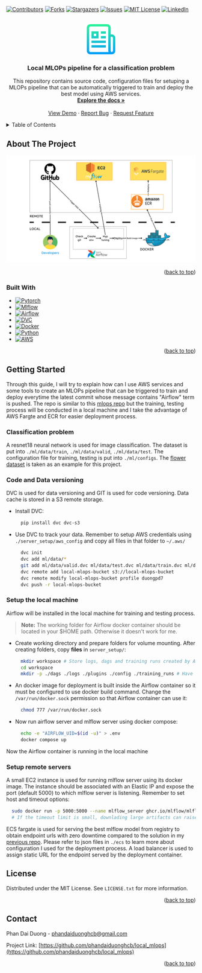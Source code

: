 <!-- Improved compatibility of back to top link: See: https://github.com/othneildrew/Best-README-Template/pull/73 -->
<a name="readme-top"></a>
<!--
*** Thanks for checking out the Best-README-Template. If you have a suggestion
*** that would make this better, please fork the repo and create a pull request
*** or simply open an issue with the tag "enhancement".
*** Don't forget to give the project a star!
*** Thanks again! Now go create something AMAZING! :D
-->



<!-- PROJECT SHIELDS -->
<!--
*** I'm using markdown "reference style" links for readability.
*** Reference links are enclosed in brackets [ ] instead of parentheses ( ).
*** See the bottom of this document for the declaration of the reference variables
*** for contributors-url, forks-url, etc. This is an optional, concise syntax you may use.
*** https://www.markdownguide.org/basic-syntax/#reference-style-links
-->
[![Contributors][contributors-shield]][contributors-url]
[![Forks][forks-shield]][forks-url]
[![Stargazers][stars-shield]][stars-url]
[![Issues][issues-shield]][issues-url]
[![MIT License][license-shield]][license-url]
[![LinkedIn][linkedin-shield]][linkedin-url]



<!-- PROJECT LOGO -->
<br />
<div align="center">
  <a href="https://github.com/phandaiduonghcb/local_mlops">
    <img src="images/logo.png" alt="Logo" width="80" height="80">
  </a>

<h3 align="center">Local MLOPs pipeline for a classification problem</h3>

  <p align="center">
    This repository contains source code, configuration files for setuping a MLOPs pipeline that can be automatically triggered to train and deploy the best model using AWS services.
    <br />
    <a href="https://github.com/phandaiduonghcb/local_mlops"><strong>Explore the docs »</strong></a>
    <br />
    <br />
    <a href="https://github.com/phandaiduonghcb/local_mlops">View Demo</a>
    ·
    <a href="https://github.com/phandaiduonghcb/local_mlops/issues">Report Bug</a>
    ·
    <a href="https://github.com/phandaiduonghcb/local_mlops/issues">Request Feature</a>
  </p>
</div>



<!-- TABLE OF CONTENTS -->
<details>
  <summary>Table of Contents</summary>
  <ol>
    <li>
      <a href="#about-the-project">About The Project</a>
      <ul>
        <li><a href="#built-with">Built With</a></li>
      </ul>
    </li>
    <li>
      <a href="#getting-started">Getting Started</a>
      <ul>
        <li><a href="#prerequisites">Prerequisites</a></li>
        <li><a href="#installation">Installation</a></li>
      </ul>
    </li>
    <li><a href="#usage">Usage</a></li>
    <li><a href="#roadmap">Roadmap</a></li>
    <li><a href="#contributing">Contributing</a></li>
    <li><a href="#license">License</a></li>
    <li><a href="#contact">Contact</a></li>
    <li><a href="#acknowledgments">Acknowledgments</a></li>
  </ol>
</details>



<!-- ABOUT THE PROJECT -->
## About The Project

[![Product Name Screen Shot][product-screenshot]](https://example.com)

<p align="right">(<a href="#readme-top">back to top</a>)</p>



### Built With

* [![Pytorch][Pytorch]][Pytorch-url]
* [![Mlflow][Mlflow]][Mlflow-url]
* [![Airflow][Airflow]][Airflow-url]
* [![DVC][DVC]][DVC-url]
* [![Docker][Docker]][Docker-url]
* [![Python][Python]][Python-url]
* [![AWS][AWS]][AWS-url]

<p align="right">(<a href="#readme-top">back to top</a>)</p>



<!-- GETTING STARTED -->
## Getting Started

Through this guide, I will try to explain how can I use AWS services and some tools to create an MLOPs pipeline that can be triggered to train and deploy everytime the latest commit whose message contains "Airflow" term is pushed. The repo is similar to this [mlops repo](https://github.com/phandaiduonghcb/mlops) but the training, testing process will be conducted in a local machine and I take the advantage of AWS Fargte and ECR for easier deployment process.
### Classification problem
A resnet18 neural network is used for image classification. The dataset is put into `./ml/data/train`, `./ml/data/valid`, `./ml/data/test`.
The configuration file for training, testing is put into `./ml/configs`.
The [flower dataset](https://public.roboflow.com/classification/flowers_classification/2) is taken as an example for this project.

### Code and Data versioning

DVC is used for data versioning and GIT is used for code versioning. Data cache is stored in a S3 remote storage.

* Install DVC:
  ```sh
    pip install dvc dvc-s3
  ```


* Use DVC to track your data. Remember to setup AWS credentials using `./server_setup/aws_config` and copy all files in that folder to `~/.aws/`
  ```sh
    dvc init
    dvc add ml/data/*
    git add ml/data/valid.dvc ml/data/test.dvc ml/data/train.dvc ml/data/.gitignore
    dvc remote add local-mlops-bucket s3://local-mlops-bucket
    dvc remote modify local-mlops-bucket profile duongpd7
    dvc push -r local-mlops-bucket
  ```

### Setup the local machine
Airflow will be installed in the local machine for training and testing process.
> **Note:**
> The working folder for Airflow docker container should be located in your $HOME path. Otherwise it doesn't work for me.
* Create working directory and prepare folders for volume mounting. After creating folders, copy **files** in `server_setup/`:
  ```sh
    mkdir workspace # Store logs, dags and training runs created by Airflow
    cd workspace
    mkdir -p ./dags ./logs ./plugins ./config ./training_runs # Have to create manually to avoid permission issue.
  ```

* An docker image for deployment is built inside the Airflow container so it must be configured to use docker build command. Change the `/var/run/docker.sock` permission so that Airflow container can use it:
  ```sh
    chmod 777 /var/run/docker.sock
  ```
* Now run airflow server and mlflow server using docker compose:
  ```sh
    echo -e "AIRFLOW_UID=$(id -u)" > .env
    docker compose up
  ```
Now the Airflow container is running in the local machine
### Setup remote servers
A small EC2 instance is used for running mlflow server using its docker image. The instance should be associated with an Elastic IP and expose the port (default 5000) to which mlflow server is listening. Remember to set host and timeout options:
  ```sh
    sudo docker run -p 5000:5000 --name mlflow_server ghcr.io/mlflow/mlflow:v2.3.2 mlflow server --host 0.0.0.0 --gunicorn-opts --timeout=600
    # If the timeout limit is small, downlading large artifacts can raise errors.
  ```
ECS fargate is used for serving the best mlflow model from registry to obtain endpoint urls with zero downtime compared to the solution in my [previous repo](https://github.com/phandaiduonghcb/mlops). Please refer to json files in `./ecs` to learn more about configuration I used for the deployment process. A load balancer is used to assign static URL for the endpoint served by the deployment container.
<!-- LICENSE -->
## License

Distributed under the MIT License. See `LICENSE.txt` for more information.

<p align="right">(<a href="#readme-top">back to top</a>)</p>



<!-- CONTACT -->
## Contact

Phan Dai Duong - phandaiduonghcb@gmail.com

Project Link: [https://github.com/phandaiduonghcb/local_mlops](https://github.com/phandaiduonghcb/local_mlops)

<p align="right">(<a href="#readme-top">back to top</a>)</p>



<!-- ACKNOWLEDGMENTS -->
<!-- ## Acknowledgments

* []()
* []()
* []() -->

<!-- <p align="right">(<a href="#readme-top">back to top</a>)</p> -->



<!-- MARKDOWN LINKS & IMAGES -->
<!-- https://www.markdownguide.org/basic-syntax/#reference-style-links -->
[contributors-shield]: https://img.shields.io/github/contributors/phandaiduonghcb/local_mlops.svg?style=for-the-badge
[contributors-url]: https://github.com/phandaiduonghcb/local_mlops/graphs/contributors
[forks-shield]: https://img.shields.io/github/forks/phandaiduonghcb/local_mlops.svg?style=for-the-badge
[forks-url]: https://github.com/phandaiduonghcb/local_mlops/network/members
[stars-shield]: https://img.shields.io/github/stars/phandaiduonghcb/local_mlops.svg?style=for-the-badge
[stars-url]: https://github.com/phandaiduonghcb/local_mlops/stargazers
[issues-shield]: https://img.shields.io/github/issues/phandaiduonghcb/local_mlops.svg?style=for-the-badge
[issues-url]: https://github.com/phandaiduonghcb/local_mlops/issues
[license-shield]: https://img.shields.io/github/license/phandaiduonghcb/local_mlops.svg?style=for-the-badge
[license-url]: https://github.com/phandaiduonghcb/local_mlops/blob/master/LICENSE.txt
[linkedin-shield]: https://img.shields.io/badge/-LinkedIn-black.svg?style=for-the-badge&logo=linkedin&colorB=555
[linkedin-url]: https://linkedin.com/in/phandaiduonghcb
[product-screenshot]: images/screenshot.png
[Pytorch]: https://img.shields.io/badge/Pytorch-000000?style=for-the-badge&logo=Pytorchdotjs&logoColor=white
[Pytorch-url]: https://pytorch.org/
[Mlflow]: https://img.shields.io/badge/Mlflow-20232A?style=for-the-badge&logo=Mlflow&logoColor=61DAFB
[Mlflow-url]: https://mlflow.org/
[Airflow]: https://img.shields.io/badge/Airflow-35495E?style=for-the-badge&logo=Airflowdotjs&logoColor=4FC08D
[Airflow-url]: https://airflow.apache.org/
[DVC]: https://img.shields.io/badge/DVC-DD0031?style=for-the-badge&logo=DVC&logoColor=white
[DVC-url]: https://dvc.org/
[Docker]: https://img.shields.io/badge/Docker-4A4A55?style=for-the-badge&logo=Docker&logoColor=FF3E00
[Docker-url]: https://www.docker.com/
[Python]: https://img.shields.io/badge/Python-FF2D20?style=for-the-badge&logo=Python&logoColor=white
[Python-url]: https://www.python.org/
[AWS]: https://img.shields.io/badge/AWS-563D7C?style=for-the-badge&logo=AWS&logoColor=white
[AWS-url]: https://aws.amazon.com/
